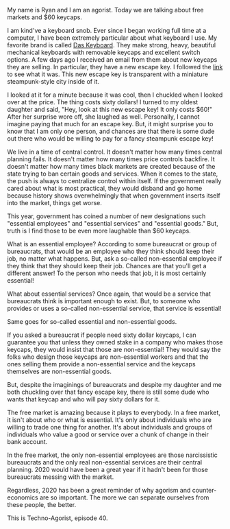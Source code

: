 My name is Ryan and I am an agorist. Today we are talking about free markets and $60 keycaps.

I am kind've a keyboard snob. Ever since I began working full time at a computer, I have been extremely particular about what keyboard I use. My favorite brand is called [Das Keyboard](https://www.daskeyboard.com/). They make strong, heavy, beautiful mechanical keyboards with removable keycaps and excellent switch options. A few days ago I received an email from them about new keycaps they are selling. In particular, they have a new escape key. I followed the [link](https://shop.daskeyboard.com/collections/accessories/products/artisan-keycap-das-keyboard-limited-edition-escape-key?variant=32277082144851) to see what it was. This new escape key is transparent with a miniature steampunk-style city inside of it.

I looked at it for a minute because it was cool, then I chuckled when I looked over at the price. The thing costs sixty dollars! I turned to my oldest daughter and said, "Hey, look at this new escape key! It only costs $60!" After her surprise wore off, she laughed as well. Personally, I cannot imagine paying that much for an escape key. But, it might surprise you to know that I am only one person, and chances are that there is some dude out there who would be willing to pay for a fancy steampunk escape key!

We live in a time of central control. It doesn't matter how many times central planning fails. It doesn't matter how many times price controls backfire. It doesn't matter how many times black markets are created because of the state trying to ban certain goods and services. When it comes to the state, the push is always to centralize control within itself. If the government really cared about what is most practical, they would disband and go home because history shows overwhelmingly that when government inserts itself into the market, things get worse.

This year, government has coined a number of new designations such "essential employees" and "essential services" and "essential goods." But, truth is I find those to be even more laughable than $60 keycaps.

What is an essential employee? According to some bureaucrat or group of bureaucrats, that would be an employee who they think should keep their job, no matter what happens. But, ask a so-called non-essential employee if they think that they should keep their job. Chances are that you'll get a different answer! To the person who needs that job, it is most certainly essential!

What about essential services? Once again, that would be a service that bureaucrats think is important enough to exist. But, to someone who provides or uses a so-called non-essential service, that service is essential!

Same goes for so-called essential and non-essential goods.

If you asked a bureaucrat if people need sixty dollar keycaps, I can guarantee you that unless they owned stake in a company who makes those keycaps, they would insist that those are non-essential! They would say the folks who design those keycaps are non-essential workers and that the ones selling them provide a non-essential service and the keycaps themselves are non-essential goods.

But, despite the imaginings of bureaucrats and despite my daughter and me both chuckling over that fancy escape key, there is still some dude who wants that keycap and who will pay sixty dollars for it.

The free market is amazing because it plays to everybody. In a free market, it isn't about who or what is essential. It's only about individuals who are willing to trade one thing for another. It's about individuals and groups of individuals who value a good or service over a chunk of change in their bank account.

In the free market, the only non-essential employees are those narcissistic bureaucrats and the only real non-essential services are their central planning. 2020 would have been a great year if it hadn't been for those bureaucrats messing with the market.

Regardless, 2020 has been a great reminder of why agorism and counter-economics are so important. The more we can separate ourselves from these people, the better.

This is Techno-Agorist, episode 40.
